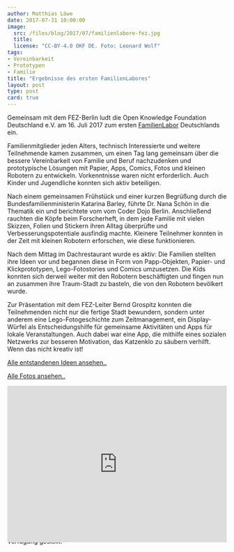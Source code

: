 ```yaml
---
author: Matthias Löwe
date: 2017-07-31 10:00:00
image:
  src: /files/blog/2017/07/familienlabore-fez.jpg
  title: 
  license: "CC-BY-4.0 OKF DE. Foto: Leonard Wolf"
tags: 
- Vereinbarkeit
- Prototypen
- Familie
title: "Ergebnisse des ersten FamilienLabores"
layout: post
type: post
card: true
---
```


<p>Gemeinsam mit dem FEZ-Berlin ludt die Open Knowledge Foundation Deutschland e.V. am 16. Juli 2017 zum ersten <a href="https://www.familienlabore.de">FamilienLabor</a> Deutschlands ein.</p>

<p>Familienmitglieder jeden Alters, technisch Interessierte und weitere Teilnehmende kamen zusammen, um einen Tag lang gemeinsam über die bessere Vereinbarkeit von Familie und Beruf nachzudenken und prototypische Lösungen mit Papier, Apps, Comics, Fotos und kleinen Robotern zu entwickeln. Vorkenntnisse waren nicht erforderlich. Auch Kinder und Jugendliche konnten sich aktiv beteiligen.</p>

<p>Nach einem gemeinsamen Frühstück und einer kurzen Begrüßung durch die Bundesfamilienministerin Katarina Barley, führte Dr. Nana Schön in die Thematik ein und berichtete vom vom Coder Dojo Berlin. Anschließend rauchten die Köpfe beim Forscherheft, in dem jede Familie mit vielen Skizzen, Folien und Stickern ihren Alltag überprüfte und Verbesserungspotentiale ausfindig machte. Kleinere Teilnehmer konnten in der Zeit mit kleinen Robotern erforschen, wie diese funktionieren.</p>

<p>Nach dem Mittag im Dachrestaurant wurde es aktiv: Die Familien stellten ihre Ideen vor und begannen diese in Form von Papp-Objekten, Papier- und Klickprototypen, Lego-Fotostories und Comics umzusetzen. Die Kids konnten sich derweil weiter mit den Robotern beschäftigten und fingen nun an zusammen ihre Traum-Stadt zu basteln, die von den Robotern bevölkert wurde.</p>

<p>Zur Präsentation mit dem FEZ-Leiter Bernd Grospitz konnten die Teilnehmenden nicht nur die fertige Stadt bewundern, sondern unter anderem eine Lego-Fotogeschichte zum Zeitmanagement, ein Display-Würfel als Entscheidungshilfe für gemeinsame Aktivitäten und Apps für lokale Veranstaltungen. Auch dabei war eine App, die mithilfe eines sozialen Netzwerks zur besseren Motivation, das Katzenklo zu säubern verhilft. Wenn das nicht kreativ ist!</p>



<p><a href="https://familienlabore.de/ideen/">Alle entstandenen Ideen ansehen..</a></p>
<p><a href="https://www.flickr.com/photos/okfde/albums/72157686432445456">Alle Fotos ansehen..</a></p>



<div style="position:relative;height:0; width:100%;padding-bottom:56.25%"><iframe src="https://www.youtube.com/embed/ia1lvL_aFLg?ecver=2" width="640" height="360" frameborder="0" style="position:absolute;width:100% !important; max-width: none !important; left:0" allowfullscreen></iframe></div>



<p>Das Projekt entstand in Zusammenarbeit mit dem <a href="http://www.design-research-lab.org/">Design Research Lab</a> und dem <a href="https://www.bmfsfj.de/">Bundesministerium für Familien, Senioren, Frauen und Jugend</a>. Die Workshopmaterialien und -Abläufe werden demnächst öffentlich zur Verfügung gestellt.</p>
